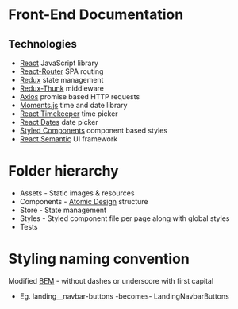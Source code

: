# Front-End Documentation

## Technologies

- [React](https://reactjs.org/) JavaScript library
- [React-Router](https://reacttraining.com/react-router/core/guides/philosophy) SPA routing
- [Redux](https://redux.js.org/) state management
- [Redux-Thunk](https://github.com/reduxjs/redux-thunk) middleware
- [Axios](https://github.com/axios/axios) promise based HTTP requests
- [Moments.js](https://momentjs.com/docs/) time and date library
- [React Timekeeper](https://catc.github.io/react-timekeeper/) time picker
- [React Dates](http://airbnb.io/react-dates/) date picker
- [Styled Components](https://www.styled-components.com/docs) component based styles
- [React Semantic](http://react.semantic-ui.com/) UI framework

# Folder hierarchy

- Assets - Static images & resources
- Components - [Atomic Design](http://bradfrost.com/blog/post/atomic-web-design/) structure
- Store - State management
- Styles - Styled component file per page along with global styles
- Tests

# Styling naming convention

Modified [BEM](http://getbem.com/) - without dashes or underscore with first capital

- Eg. landing\_\_navbar-buttons -becomes- LandingNavbarButtons

